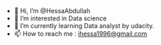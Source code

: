- 👋 Hi, I’m @HessaAbdullah
- 👀 I’m interested in Data science
- 🌱 I’m currently learning Data analyst by udacity.
- 📫 How to reach me : ihessa1996@gmail.com

<!---
HessaAbdullah/HessaAbdullah is a ✨ special ✨ repository because its `README.md` (this file) appears on your GitHub profile.
You can click the Preview link to take a look at your changes.
--->
